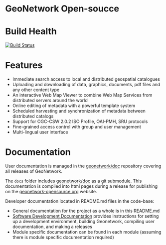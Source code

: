 # GeoNetwork Open-soucce

# Build Health

[![Build Status](https://travis-ci.org/geonetwork/core-geonetwork.svg?branch=master)](https://travis-ci.org/geonetwork/core-geonetwork)

# Features

* Immediate search access to local and distributed geospatial catalogues
* Uploading and downloading of data, graphics, documents, pdf files and any other content type
* An interactive Web Map Viewer to combine Web Map Services from distributed servers around the world
* Online editing of metadata with a powerful template system
* Scheduled harvesting and synchronization of metadata between distributed catalogs
* Support for OGC-CSW 2.0.2 ISO Profile, OAI-PMH, SRU protocols
* Fine-grained access control with group and user management
* Multi-lingual user interface

# Documentation

User documentation is managed in the [geonetwork/doc](https://github.com/geonetwork/doc) repository covering all releases of GeoNetwork.

The `docs` folder includes [geonetwork/doc](https://github.com/geonetwork/doc) as a git submodule. This documentation is compiled into html pages during a release for publishing on the [geonetwork-opensource.org](http://geonetwork-opensource.org) website.

Developer documentation located in README.md files in the code-base:

* General documentation for the project as a whole is in this README.md
* [Software Development Documentation](/software_development/) provides instructions for setting up a development environment, building Geonetwork, compiling user documentation, and making a releases
* Module specific documentation can be found in each module (assuming there is module specific documentation required)

